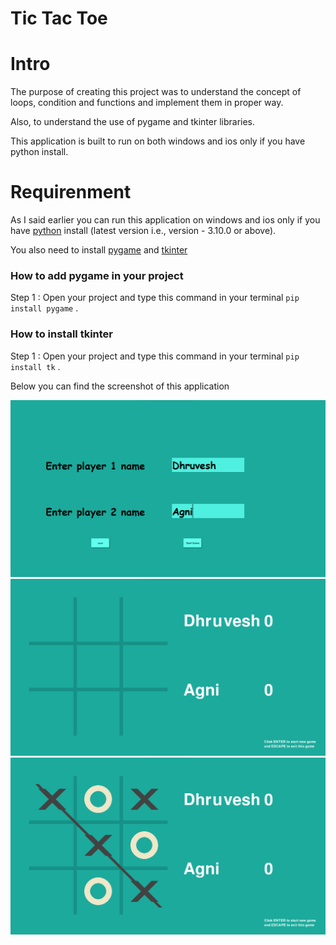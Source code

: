 # Tic Tac Toe

# **Intro**
The purpose of creating this project was to understand the concept of loops, condition and functions and implement them in proper way. 

Also, to understand the use of pygame and tkinter libraries. 

This application is built to run on both windows and ios only if you have python install.

# **Requirenment**

As I said earlier you can run this application on windows and ios only if you have [python](https://www.python.org/) install (latest version i.e., version - 3.10.0 or above).

You also need to install [pygame]() and [tkinter]()

### **How to add pygame in your project**

Step 1 : Open your project and type this command in your terminal `pip install pygame` .


### **How to install tkinter**

Step 1 : Open your project and type this command in your terminal `pip install tk` .

Below you can find the screenshot of this application

![](ss/1.png)
![](ss/2.png)
![](ss/3.png)